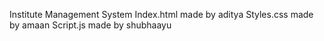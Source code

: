 Institute Management System
Index.html made by aditya 
Styles.css made by amaan
Script.js made by shubhaayu
